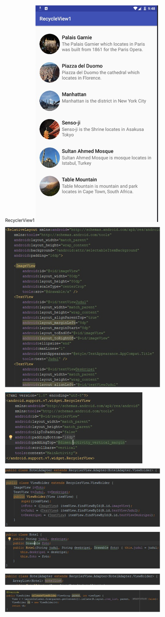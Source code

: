 RecyclerView1
![alt text](https://github.com/primusnathan/RecylerView1dan2/blob/master/RecycleView1/SS/WhatsApp%20Image%202019-03-13%20at%205.06.14%20PM.jpeg)

![alt text](https://github.com/primusnathan/RecylerView1dan2/blob/master/RecycleView1/SS/WhatsApp%20Image%202019-03-13%20at%202.36.41%20PM%20(1).jpeg)

![alt text](https://github.com/primusnathan/RecylerView1dan2/blob/master/RecycleView1/SS/WhatsApp%20Image%202019-03-13%20at%202.36.41%20PM.jpeg)

![alt text](https://github.com/primusnathan/RecylerView1dan2/blob/master/RecycleView1/SS/WhatsApp%20Image%202019-03-13%20at%202.36.42%20PM%20(1).jpeg)

![alt text](https://github.com/primusnathan/RecylerView1dan2/blob/master/RecycleView1/SS/WhatsApp%20Image%202019-03-13%20at%202.36.42%20PM%20(2).jpeg)

![alt text](https://github.com/primusnathan/RecylerView1dan2/blob/master/RecycleView1/SS/WhatsApp%20Image%202019-03-13%20at%202.36.42%20PM.jpeg)

![alt text](https://github.com/primusnathan/RecylerView1dan2/blob/master/RecycleView1/SS/WhatsApp%20Image%202019-03-13%20at%202.36.43%20PM%20(1).jpeg)

![alt text](https://github.com/primusnathan/RecylerView1dan2/blob/master/RecycleView1/SS/WhatsApp%20Image%202019-03-13%20at%202.36.43%20PM.jpeg)




